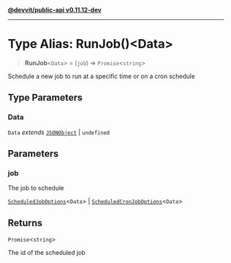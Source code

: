 [**@devvit/public-api v0.11.12-dev**](../README.md)

---

# Type Alias: RunJob()\<Data\>

> **RunJob**\<`Data`\> = (`job`) => `Promise`\<`string`\>

Schedule a new job to run at a specific time or on a cron schedule

## Type Parameters

### Data

`Data` _extends_ [`JSONObject`](JSONObject.md) \| `undefined`

## Parameters

### job

The job to schedule

[`ScheduledJobOptions`](ScheduledJobOptions.md)\<`Data`\> | [`ScheduledCronJobOptions`](ScheduledCronJobOptions.md)\<`Data`\>

## Returns

`Promise`\<`string`\>

The id of the scheduled job
